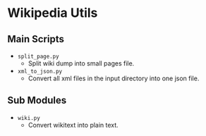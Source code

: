 # Wikipedia Utils

## Main Scripts
+ `split_page.py`
  + Split wiki dump into small pages file.
+ `xml_to_json.py`
  + Convert all xml files in the input directory into one json file.

## Sub Modules
+ `wiki.py`
  + Convert wikitext into plain text.